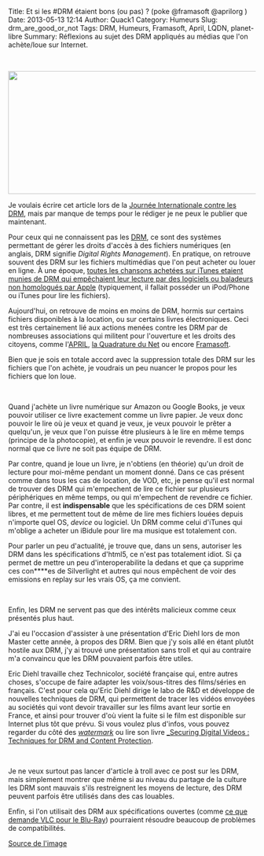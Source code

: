 Title: Et si les #DRM étaient bons (ou pas) ? (poke @framasoft @aprilorg )
Date: 2013-05-13 12:14
Author: Quack1
Category: Humeurs
Slug: drm_are_good_or_not
Tags: DRM, Humeurs, Framasoft, April, LQDN, planet-libre
Summary: Réflexions au sujet des DRM appliqués au médias que l'on achète/loue sur Internet.

&nbsp;
<div align=center><img src="static/upload/itunes_and_drm.png" width="600" height="250" align=center /></div>

Je voulais écrire cet article lors de la [Journée Internationale contre les DRM](http://www.defectivebydesign.org/dayagainstdrm), mais par manque de temps pour le rédiger je ne peux le publier que maintenant.

Pour ceux qui ne connaissent pas les [DRM](http://fr.wikipedia.org/wiki/Gestion_des_droits_num%C3%A9riques), ce sont des systèmes permettant de gérer les droits d'accès à des fichiers numériques (en anglais, DRM signifie _Digital Rights Management_). En pratique, on retrouve souvent des DRM sur les fichiers multimédias que l'on peut acheter ou louer en ligne. À une époque, [toutes les chansons achetées sur iTunes etaient munies de DRM qui empêchaient leur lecture par des logiciels ou baladeurs non homologués par Apple](http://fr.wikipedia.org/wiki/FairPlay) (typiquement, il fallait posséder un iPod/Phone ou iTunes pour lire les fichiers).

Aujourd'hui, on retrouve de moins en moins de DRM, hormis sur certains fichiers disponibles à la location, ou sur certains livres électroniques. Ceci est très certainement lié aux actions menées contre les DRM par de nombreuses associations qui militent pour l'ouverture et les droits des citoyens, comme l'[APRIL](http://www.april.org/), [la Quadrature du Net](https://www.laquadrature.net/) ou encore [Framasoft](http://www.framasoft.net/).

Bien que je sois en totale accord avec la suppression totale des DRM sur les fichiers que l'on achète, je voudrais un peu nuancer le propos pour les fichiers que lon loue. 

&nbsp;

Quand j'achète un livre numérique sur Amazon ou Google Books, je veux pouvoir utiliser ce livre exactement comme un livre papier. Je veux donc pouvoir le lire où je veux et quand je veux, je veux pouvoir le prêter a quelqu'un, je veux que l'on puisse être plusieurs à le lire en même temps (principe de la photocopie), et enfin je veux pouvoir le revendre. Il est donc normal que ce livre ne soit pas équipe de DRM.

Par contre, quand je loue un livre, je n'obtiens (en théorie) qu'un droit de lecture pour moi-même pendant un moment donné. Dans ce cas présent comme dans tous les cas de location, de VOD, etc, je pense qu'il est normal de trouver des DRM qui m'empechent de lire ce fichier sur plusieurs périphériques en même temps, ou qui m'empechent de revendre ce fichier. Par contre, il est **indispensable** que les spécifications de ces DRM soient libres, et me permettent tout de même de lire mes fichiers louées depuis n'importe quel OS, _device_ ou logiciel. Un DRM comme celui d'iTunes qui m'oblige a acheter un iBidule pour lire ma musique est totalement con.

Pour parler un peu d'actualité, je trouve que, dans un sens, autoriser les DRM dans les spécifications d'html5, ce n'est pas totalement idiot. Si ça permet de mettre un peu d'interoperabilite la dedans et que ça supprime ces con****es de Silverlight et autres qui nous empêchent de voir des emissions en replay sur les vrais OS, ça me convient.

&nbsp;

Enfin, les DRM ne servent pas que des intérêts malicieux comme ceux présentés plus haut. 

J'ai eu l'occasion d'assister à une présentation d'Eric Diehl lors de mon Master cette année, à propos des DRM. Bien que j'y sois allé en étant plutôt hostile aux DRM, j'y ai trouvé une présentation sans troll et qui au contraire m'a convaincu que les DRM pouvaient parfois être utiles.

Eric Diehl travaille chez Technicolor, société française qui, entre autres choses, s'occupe de faire adapter les voix/sous-titres des films/séries en français. C'est pour cela qu'Eric Diehl dirige le labo de R&D et développe de nouvelles techniques de DRM, qui permettent de tracer les vidéos envoyées au sociétés qui vont devoir travailler sur les films avant leur sortie en France, et ainsi pour trouver d'où vient la fuite si le film est disponible sur Internet plus tôt que prévu. Si vous voulez plus d'infos, vous pouvez regarder du côté des [_watermark_](http://fr.wikipedia.org/wiki/Tatouage_num%C3%A9rique "Wikipedia : Watermark") ou lire son livre [_Securing Digital Videos : Techniques for DRM and Content Protection](http://eric-diehl.com/my-book/ "Eric Diehl Book").

&nbsp;

Je ne veux surtout pas lancer d'article à troll avec ce post sur les DRM, mais simplement montrer que même si au niveau du partage de la culture les DRM sont mauvais s'ils restreignent les moyens de lecture, des DRM peuvent parfois être utilisés dans des cas louables. 

Enfin, si l'on utilisait des DRM aux spécifications ouvertes (comme [ce que demande VLC pour le Blu-Ray](http://www.numerama.com/magazine/25618-videolan-vlc-la-hadopi-ouvre-la-porte-a-un-flechissement-des-drm.html)) pourraient résoudre beaucoup de problèmes de compatibilités.

[Source de l'image](http://www.actualitte.com/images/actualites/itunes-and-drm.jpg "Itunes & DRM")